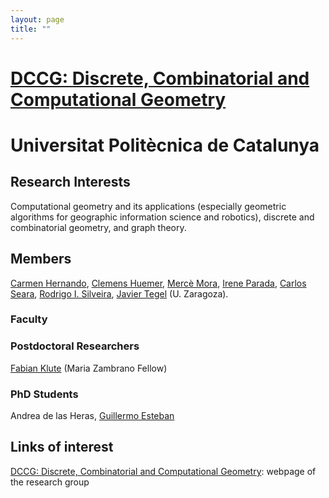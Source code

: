 ```yaml
---
layout: page
title: ""
---
```


# [DCCG: Discrete, Combinatorial and Computational Geometry](https://dccg.upc.edu/members/)

# Universitat Politècnica de Catalunya



## Research Interests

Computational geometry and its applications (especially geometric algorithms for geographic information science and robotics), discrete and combinatorial geometry, and graph theory.

## Members

[Carmen Hernando](https://futur.upc.edu/MariaDelCarmenHernandoMartin), [Clemens Huemer](https://futur.upc.edu/ClemensHuemer), [Mercè Mora](https://futur.upc.edu/MerceMoraGine), [Irene Parada](https://ireneparada.com/), [Carlos Seara](https://web.mat.upc.edu/carlos.seara/), [Rodrigo I. Silveira](https://dccg.upc.edu/people/rodrigo/), [Javier Tegel](https://iuma.unizar.es/es/personal/tejel-altarriba-javier) (U. Zaragoza).

### Faculty


### Postdoctoral Researchers

[Fabian Klute](https://fklute.com/) (Maria Zambrano Fellow)

### PhD Students

Andrea de las Heras, [Guillermo Esteban](https://guillermoesteban.web.uah.es/)

## Links of interest

[DCCG: Discrete, Combinatorial and Computational Geometry](https://dccg.upc.edu/members/): webpage of the research group




